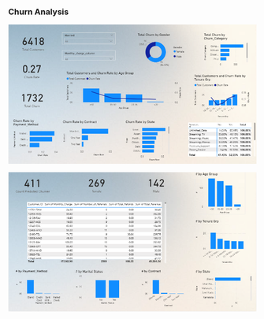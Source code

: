 ### Churn Analysis
![Sales Dashboard](images/churn%201.PNG)

![Sales Dashboard](images/churn%202.PNG)
